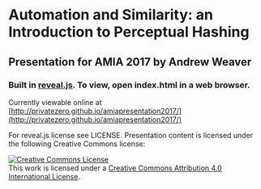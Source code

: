 # Automation and Similarity: an Introduction to Perceptual Hashing
## Presentation for AMIA 2017 by Andrew Weaver

### Built in [reveal.js](https://github.com/hakimel/reveal.js/). To view, open index.html in a web browser.

Currently viewable online at [http://privatezero.github.io/amiapresentation2017/](http://privatezero.github.io/amiapresentation2017/)

For reveal.js license see LICENSE. Presentation content is licensed under the following Creative Commons license:

<a rel="license" href="http://creativecommons.org/licenses/by/4.0/"><img alt="Creative Commons License" style="border-width:0" src="https://i.creativecommons.org/l/by/4.0/80x15.png" /></a><br />This work is licensed under a <a rel="license" href="http://creativecommons.org/licenses/by/4.0/">Creative Commons Attribution 4.0 International License</a>.
